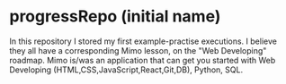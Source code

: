 # progressRepo (initial name)
In this repository I stored my first example-practise executions. I believe they all have a corresponding Mimo lesson, on the "Web Developing" roadmap.
Mimo is/was an application that can get you started with Web Developing (HTML,CSS,JavaScript,React,Git,DB), Python, SQL.
